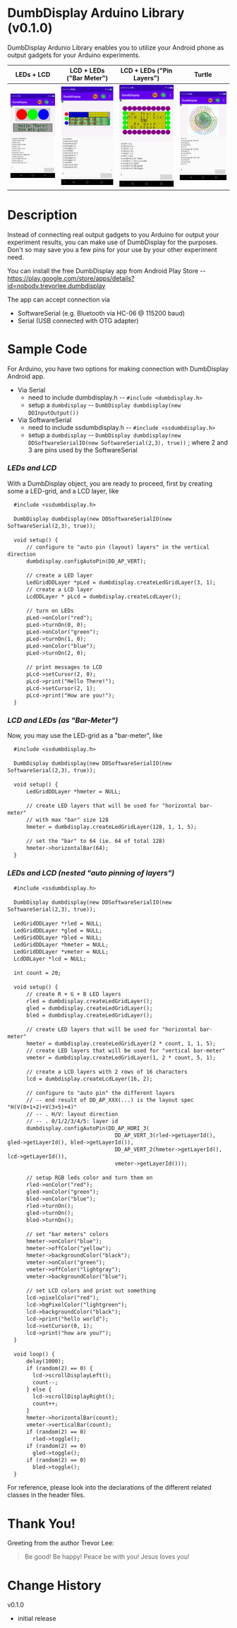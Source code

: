 # DumbDisplay Arduino Library (v0.1.0)

DumbDisplay Ardunio Library enables you to utilize your Android phone as output gadgets for your Arduino experiments.

| LEDs + LCD | LCD + LEDs ("Bar Meter")  | LCD + LEDs ("Pin Layers") | Turtle |
|------------|---------------------------|---------------------------|--------|
|![](https://raw.githubusercontent.com/trevorwslee/Arduino-DumbDisplay/master/screenshots/ddledlcd.png)|![](https://raw.githubusercontent.com/trevorwslee/Arduino-DumbDisplay/master/screenshots/ddautopin.png)|![](https://raw.githubusercontent.com/trevorwslee/Arduino-DumbDisplay/master/screenshots/ddpin.png)|![](https://raw.githubusercontent.com/trevorwslee/Arduino-DumbDisplay/master/screenshots/ddturtle.png)|


# Description

Instead of connecting real output gadgets to you Arduino for output your experiment results, you can make use of DumbDisplay for the purposes. Don't so may save you a few pins for your use by your other experiment need.


You can install the free DumbDisplay app from Android Play Store -- https://play.google.com/store/apps/details?id=nobody.trevorlee.dumbdisplay


The app can accept connection via
* SoftwareSerial (e.g. Bluetooth via HC-06 @ 115200 baud)
* Serial (USB connected with OTG adapter)


# Sample Code

For Arduino, you have two options for making connection with DumbDisplay Android app.

* Via Serial
  - need to include dumbdisplay.h -- `#include <dumbdisplay.h>`
  - setup a `dumbdisplay` -- `DumbDisplay dumbdisplay(new DDInputOutput())`
* Via SoftwareSerial
  - need to include ssdumbdisplay.h -- `#include <ssdumbdisplay.h>`
  - setup a `dumbdisplay` -- `DumbDisplay dumbdisplay(new DDSoftwareSerialIO(new SoftwareSerial(2,3), true))`
    ; where 2 and 3 are pins used by the SoftwareSerial


### *LEDs and LCD*

With a DumbDisplay object, you are ready to proceed, first by creating some a LED-grid, and a LCD layer, like

```
  #include <ssdumbdisplay.h>
  
  DumbDisplay dumbdisplay(new DDSoftwareSerialIO(new SoftwareSerial(2,3), true));
  
  void setup() {
      // configure to "auto pin (layout) layers" in the vertical direction
      dumbdisplay.configAutoPin(DD_AP_VERT);
      
      // create a LED layer
      LedGridDDLayer *pLed = dumbdisplay.createLedGridLayer(3, 1);
      // create a LCD layer
      LcdDDLayer * pLcd = dumbdisplay.createLcdLayer();
      
      // turn on LEDs
      pLed->onColor("red");
      pLed->turnOn(0, 0);
      pLed->onColor("green");
      pLed->turnOn(1, 0);
      pLed->onColor("blue");
      pLed->turnOn(2, 0);
      
      // print messages to LCD
      pLcd->setCursor(2, 0);
      pLcd->print("Hello There!");
      pLcd->setCursor(2, 1);
      pLcd->print("How are you!");
  }
```

### *LCD and LEDs (as "Bar-Meter")*

Now, you may use the LED-grid as a "bar-meter", like

```
  #include <ssdumbdisplay.h>
  
  DumbDisplay dumbdisplay(new DDSoftwareSerialIO(new SoftwareSerial(2,3), true));
  
  void setup() {
      LedGridDDLayer *hmeter = NULL;
      
      // create LED layers that will be used for "horizontal bar-meter"
      // with max "bar" size 128
      hmeter = dumbdisplay.createLedGridLayer(128, 1, 1, 5);
      
      // set the "bar" to 64 (ie. 64 of total 128)
      hmeter->horizontalBar(64);
  }
```

### *LEDs and LCD (nested "auto pinning of layers")*

```
  #include <ssdumbdisplay.h>
  
  DumbDisplay dumbdisplay(new DDSoftwareSerialIO(new SoftwareSerial(2,3), true));
  
  LedGridDDLayer *rled = NULL;
  LedGridDDLayer *gled = NULL;
  LedGridDDLayer *bled = NULL;
  LedGridDDLayer *hmeter = NULL;
  LedGridDDLayer *vmeter = NULL;
  LcdDDLayer *lcd = NULL;
  
  int count = 20;
  
  void setup() {
      // create R + G + B LED layers
      rled = dumbdisplay.createLedGridLayer();
      gled = dumbdisplay.createLedGridLayer();
      bled = dumbdisplay.createLedGridLayer();
  
      // create LED layers that will be used for "horizontal bar-meter"
      hmeter = dumbdisplay.createLedGridLayer(2 * count, 1, 1, 5);
      // create LED layers that will be used for "vertical bar-meter"
      vmeter = dumbdisplay.createLedGridLayer(1, 2 * count, 5, 1);
     
      // create a LCD layers with 2 rows of 16 characters
      lcd = dumbdisplay.createLcdLayer(16, 2);
      
      // configure to "auto pin" the different layers 
      // -- end result of DD_AP_XXX(...) is the layout spec "H(V(0+1+2)+V(3+5)+4)"
      // -- . H/V: layout direction
      // -- . 0/1/2/3/4/5: layer id
      dumbdisplay.configAutoPin(DD_AP_HORI_3(
                                  DD_AP_VERT_3(rled->getLayerId(), gled->getLayerId(), bled->getLayerId()),
                                  DD_AP_VERT_2(hmeter->getLayerId(), lcd->getLayerId()),
                                  vmeter->getLayerId()));
            
      // setup RGB leds color and turn them on
      rled->onColor("red");
      gled->onColor("green");
      bled->onColor("blue");
      rled->turnOn();
      gled->turnOn();
      bled->turnOn();
      
      // set "bar meters" colors
      hmeter->onColor("blue");
      hmeter->offColor("yellow");
      hmeter->backgroundColor("black");
      vmeter->onColor("green");
      vmeter->offColor("lightgray");
      vmeter->backgroundColor("blue");
      
      // set LCD colors and print out something
      lcd->pixelColor("red");
      lcd->bgPixelColor("lightgreen");
      lcd->backgroundColor("black");
      lcd->print("hello world");  
      lcd->setCursor(0, 1);
      lcd->print("how are you?");
  }
  
  void loop() {
      delay(1000);
      if (random(2) == 0) {
        lcd->scrollDisplayLeft();
        count--;
      } else {  
        lcd->scrollDisplayRight();
        count++;
      }
      hmeter->horizontalBar(count);
      vmeter->verticalBar(count);
      if (random(2) == 0)
        rled->toggle();
      if (random(2) == 0)
        gled->toggle();
      if (random(2) == 0)
        bled->toggle();
  }
```

For reference, please look into the declarations of the different related classes in the header files.

# Thank You!

Greeting from the author Trevor Lee:

> Be good! Be happy!
> Peace be with you!
> Jesus loves you!


# Change History

v0.1.0
- initial release
